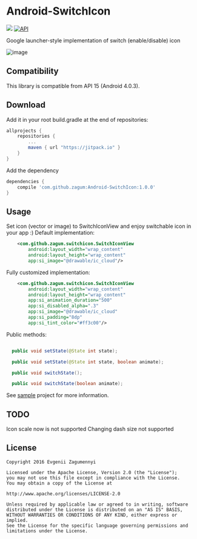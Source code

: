 Android-SwitchIcon
================

[![](https://jitpack.io/v/zagum/Android-SwitchIcon.svg)](https://jitpack.io/#zagum/Android-SwitchIcon)
[![API](https://img.shields.io/badge/API-15%2B-brightgreen.svg?style=flat)](https://android-arsenal.com/api?level=15)

Google launcher-style implementation of switch (enable/disable) icon

![image](https://github.com/zagum/Android-SwitchIcon/blob/master/art/sample.gif)

Compatibility
-------------

This library is compatible from API 15 (Android 4.0.3).

Download
--------

Add it in your root build.gradle at the end of repositories:

```groovy
allprojects {
    repositories {
        ...
        maven { url "https://jitpack.io" }
    }
}
```

Add the dependency

```groovy
dependencies {
    compile 'com.github.zagum:Android-SwitchIcon:1.0.0'
}
```

Usage
-----
Set icon (vector or image) to SwitchIconView and enjoy switchable icon in your app :)
Default implementation:

```xml
    <com.github.zagum.switchicon.SwitchIconView
        android:layout_width="wrap_content"
        android:layout_height="wrap_content"
        app:si_image="@drawable/ic_cloud"/>
```

Fully customized implementation:

```xml
    <com.github.zagum.switchicon.SwitchIconView
        android:layout_width="wrap_content"
        android:layout_height="wrap_content"
        app:si_animation_duration="500"
        app:si_disabled_alpha=".3"
        app:si_image="@drawable/ic_cloud"
        app:si_padding="8dp"
        app:si_tint_color="#ff3c00"/>
```

Public methods: 

```java

  public void setState(@State int state);

  public void setState(@State int state, boolean animate);

  public void switchState();

  public void switchState(boolean animate);
```

See [sample](https://github.com/zagum/Android-SwitchIcon/tree/master/switchicon-sample) project for more information.

TODO
-------

Icon scale now is not supported
Changing dash size not supported

License
-------

    Copyright 2016 Evgenii Zagumennyi
    
    Licensed under the Apache License, Version 2.0 (the "License");
    you may not use this file except in compliance with the License.
    You may obtain a copy of the License at
    
    http://www.apache.org/licenses/LICENSE-2.0
    
    Unless required by applicable law or agreed to in writing, software
    distributed under the License is distributed on an "AS IS" BASIS,
    WITHOUT WARRANTIES OR CONDITIONS OF ANY KIND, either express or implied.
    See the License for the specific language governing permissions and
    limitations under the License.
